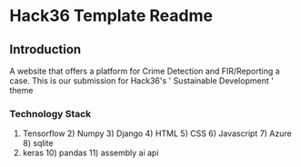 # Hack36 Template Readme
## Introduction
A website that offers a platform for Crime Detection and FIR/Reporting a case. 
This is our submission for Hack36's ' Sustainable Development ' theme
### Technology Stack
1) Tensorflow 2) Numpy 3) Django 4) HTML 5) CSS 6) Javascript 7) Azure 8) sqlite
9) keras 10) pandas 11) assembly ai api  

